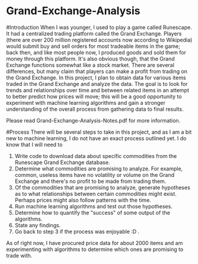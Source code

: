 Grand-Exchange-Analysis
===

#Introduction
When I was younger, I used to play a game called Runescape. It had a centralized trading platform called the Grand Exchange. Players (there are over 200 million registered accounts now according to Wikipedia) would submit buy and sell orders for most tradeable items in the game; back then, and like most people now, I produced goods and sold them for money through this platform. It's also obvious though, that the Grand Exchange functions somewhat like a stock market. There are several differences, but many claim that players can make a profit from trading on the Grand Exchange. In this project, I plan to obtain data for various items traded in the Grand Exchange and analyze the data. The goal is to look for trends and relationships over time and between related items in an attempt to better predict how prices will move; this will be a good opportunity to experiment with machine learning algorithms and gain a stronger understanding of the overall process from gathering data to final results.

Please read Grand-Exchange-Analysis-Notes.pdf for more information.

#Process
There will be several steps to take in this project, and as I am a bit new to machine learning, I do not have an exact process outlined yet. I do know that I will need to

1. Write code to download data about specific commodities from the Runescape Grand Exchange database.
2. Determine what commodities are promising to analyze. For example, common, useless items have no volatility or volume on the Grand Exchange and there's no profit to be made from trading them.
3. Of the commodities that are promising to analyze, generate hypotheses as to what relationships between certain commodities might exist. Perhaps prices might also follow patterns with the time.
4. Run machine learning algorithms and test out those hypotheses.
5. Determine how to quantify the "success" of some output of the algorithms.
6. State any findings. 
7. Go back to step 3 if the process was enjoyable :D .

As of right now, I have procured price data for about 2000 items and am experimenting with algorithms to determine which ones are promising to trade with.

